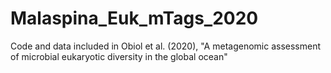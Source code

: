 # Malaspina_Euk_mTags_2020
Code and data included in Obiol et al. (2020), "A metagenomic assessment of microbial eukaryotic diversity in the global ocean"
